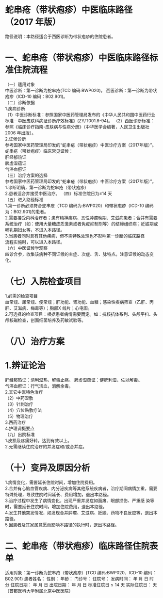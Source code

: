 # 蛇串疮（带状疱疹）中医临床路径 （2017 年版）  
路径说明：本路径适合于西医诊断为带状疱疹的住院患者。  
# 一、蛇串疮（带状疱疹）中医临床路径标准住院流程  
（一）适用对象  
中医诊断：第一诊断为蛇串疮(TCD 编码:BWP020)。 西医诊断：第一诊断为带状疱疹（ICD-10 编码：B02.901)。  
（二）诊断依据  
1.疾病诊断  
（1）中医诊断标准：参照国家中医药管理局发布的《中华人民共和国中医药行业标准－中医皮肤科病证诊断疗效标准》(ZY/T001.8-94)。 （2）西医诊断标准：参照《临床诊疗指南-皮肤病与性病分册》（中华医学会编著，人民卫生出版社2006 年出版）。  
2.证候诊断  
参考国家中医药管理局印发的“蛇串疮（带状疱疹）中医诊疗方案（2017年版）”。  
蛇串疮（带状疱疹）临床常见证候：  
肝经郁热证  
脾虚湿蕴证  
气滞血瘀证  
（三）治疗方案的选择  
参考国家中医药管理局印发的“蛇串疮（带状疱疹）中医诊疗方案（2017年版）”。  
1.诊断明确，第一诊断为蛇串疮（带状疱疹）  
2.患者适合并接受中医治疗。 （四）标准住院日为≤14 天  
（五）进入路径标准  
1.第一诊断必须符合蛇串疮（TCD 编码为:BWP020）和带状疱疹（ICD-10 编码为：B02.901)的患者。  
2.需要接受内科治疗者；患有精神疾病、恶性肿瘤晚期、艾滋病患者；合并有需要系统治疗（如：使用大量糖皮质激素或者免疫抑制剂等）的结缔组织病；妊娠期或哺乳期妇女等，不进入本路径。  
3.当患者同时具有其他疾病，但不需特殊处理也不影响第一诊断的临床路径  
流程实施时，可以进入本路径。  
（六）中医证候学观察  
四诊合参，收集该病种不同证候的主症、次症、舌、脉特点。注意证候的动态变化。  
# （七）入院检查项目  
1.必需的检查项目  
血常规、尿常规、便常规；肝功能、肾功能、血糖；感染性疾病筛查（乙肝、丙肝、艾滋病、梅毒等）；胸部X 线片；心电图。  
2.可选择的检查项目：根据患者病情需要而定。如：抗核抗体系列、头颅平扫、头颅核磁检查，创面细菌培养及药敏试验等。  
# （八）治疗方案  
# 1.辨证论治  
肝经郁热证：清利湿热，解毒止痛。 脾虚湿蕴证：健脾利湿，佐以解毒。  
气滞血瘀证：行气活血，消解余毒。  
2.其它中医特色治疗  
（2）中药湿敷  
（3）针刺治疗  
（4）穴位贴敷疗法  
（5）物理治疗  
3.西药治疗  
4.护理调摄要点  
（九）出院标准  
1.皮损及疼痛好转，达到有效以上。  
2.无需继续住院治疗的并发症和/或合并症。  
# （十）变异及原因分析  
1.病情变化，需要延长住院时间，增加住院费用。  
2.合并有心脑血管疾病、内分泌疾病等其他系统疾病者，治疗期间病情加重，需要特殊处理，导致住院时间延长、费用增加，退出本路径。  
3.治疗过程中发生了病情变化，出现严重并发症如面瘫、眼部损伤、严重感 染等时，需要延长住院时间，增加住院费用，退出本路径。  
4.发生其他突发情况，如发现合并肿瘤、艾滋病、妊娠、药物不良反应等，退出本路径。  
5.因患者及其家属意愿而影响本路径的执行时，退出本路径。  
# 二、蛇串疮（带状疱疹）临床路径住院表单  
适用对象：第一诊断为蛇串疮（带状疱疹）(TCD 编码:BWP020、ICD-10 编码：B02.901) 患者姓名：          性别：    年龄：    门诊号：         住院号：            发病时间：   年  月  日  时  分  住院日期：   年  月  日 出院日期：   年  月   日 标准住院日${\leqslant}14$ 天                实际住院日：     天  
（首都医科大学附属北京中医医院）  